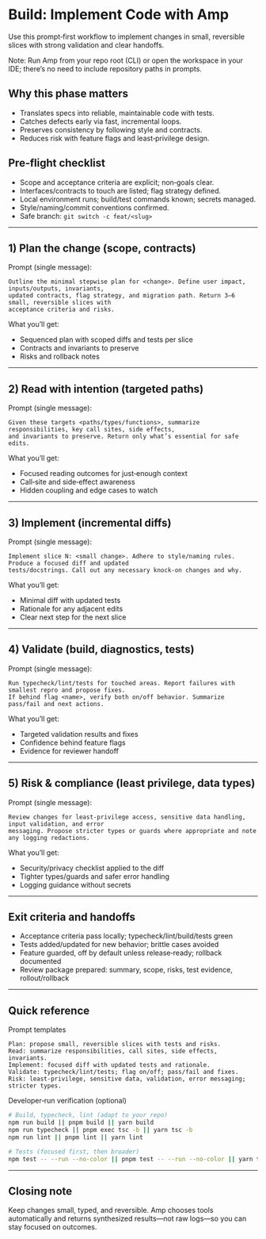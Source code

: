 # Build: Implement Code with Amp

Use this prompt‑first workflow to implement changes in small, reversible slices with strong validation and clear handoffs.

Note: Run Amp from your repo root (CLI) or open the workspace in your IDE; there’s no need to include repository paths in prompts.

## Why this phase matters
- Translates specs into reliable, maintainable code with tests.
- Catches defects early via fast, incremental loops.
- Preserves consistency by following style and contracts.
- Reduces risk with feature flags and least‑privilege design.

## Pre‑flight checklist
- Scope and acceptance criteria are explicit; non‑goals clear.
- Interfaces/contracts to touch are listed; flag strategy defined.
- Local environment runs; build/test commands known; secrets managed.
- Style/naming/commit conventions confirmed.
- Safe branch: `git switch -c feat/<slug>`

---

## 1) Plan the change (scope, contracts)

Prompt (single message):
```text
Outline the minimal stepwise plan for <change>. Define user impact, inputs/outputs, invariants,
updated contracts, flag strategy, and migration path. Return 3–6 small, reversible slices with
acceptance criteria and risks.
```

What you’ll get:
- Sequenced plan with scoped diffs and tests per slice
- Contracts and invariants to preserve
- Risks and rollback notes

---

## 2) Read with intention (targeted paths)

Prompt (single message):
```text
Given these targets <paths/types/functions>, summarize responsibilities, key call sites, side effects,
and invariants to preserve. Return only what’s essential for safe edits.
```

What you’ll get:
- Focused reading outcomes for just‑enough context
- Call‑site and side‑effect awareness
- Hidden coupling and edge cases to watch

---

## 3) Implement (incremental diffs)

Prompt (single message):
```text
Implement slice N: <small change>. Adhere to style/naming rules. Produce a focused diff and updated
tests/docstrings. Call out any necessary knock‑on changes and why.
```

What you’ll get:
- Minimal diff with updated tests
- Rationale for any adjacent edits
- Clear next step for the next slice

---

## 4) Validate (build, diagnostics, tests)

Prompt (single message):
```text
Run typecheck/lint/tests for touched areas. Report failures with smallest repro and propose fixes.
If behind flag <name>, verify both on/off behavior. Summarize pass/fail and next actions.
```

What you’ll get:
- Targeted validation results and fixes
- Confidence behind feature flags
- Evidence for reviewer handoff

---

## 5) Risk & compliance (least privilege, data types)

Prompt (single message):
```text
Review changes for least‑privilege access, sensitive data handling, input validation, and error
messaging. Propose stricter types or guards where appropriate and note any logging redactions.
```

What you’ll get:
- Security/privacy checklist applied to the diff
- Tighter types/guards and safer error handling
- Logging guidance without secrets

---

## Exit criteria and handoffs
- Acceptance criteria pass locally; typecheck/lint/build/tests green
- Tests added/updated for new behavior; brittle cases avoided
- Feature guarded, off by default unless release‑ready; rollback documented
- Review package prepared: summary, scope, risks, test evidence, rollout/rollback

---

## Quick reference

Prompt templates
```text
Plan: propose small, reversible slices with tests and risks.
Read: summarize responsibilities, call sites, side effects, invariants.
Implement: focused diff with updated tests and rationale.
Validate: typecheck/lint/tests; flag on/off; pass/fail and fixes.
Risk: least‑privilege, sensitive data, validation, error messaging; stricter types.
```

Developer‑run verification (optional)
```bash
# Build, typecheck, lint (adapt to your repo)
npm run build || pnpm build || yarn build
npm run typecheck || pnpm exec tsc -b || yarn tsc -b
npm run lint || pnpm lint || yarn lint

# Tests (focused first, then broader)
npm test -- --run --no-color || pnpm test -- --run --no-color || yarn test
```

---

## Closing note
Keep changes small, typed, and reversible. Amp chooses tools automatically and returns synthesized results—not raw logs—so you can stay focused on outcomes.
